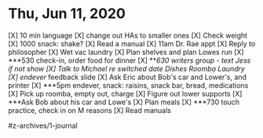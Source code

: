 # Thu, Jun 11, 2020

[X] 10 min language
[X] change out HAs to smaller ones
[X] Check weight
[X] 1000 snack: shake?
[X] Read a manual
[X] 11am Dr. Rae appt
[X] Reply to philosopher
[X] Wet vac laundry
[X] Plan shelves and plan Lowes run
[X] ***530 check-in, order food for dinner
[X] ***630 writers group - text Jess if not show
[X] Talk to Michael re switched date
Dishes
Roomba
Laundry
[X] endever* feedback slide
[X] Ask Eric about Bob's car and Lower's, and printer
[X] ***5pm endever, snack: raisins, snack bar, bread, medications
[X] Pick up roomba, empty out, charge
[X] Figure out lower supports
[X] ***Ask Bob about his car and Lowe's
[X] Plan meals
[X] ***730 touch practice, check in on M reasons
[X] Read manuals


#z-archives/1-journal